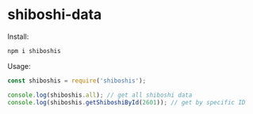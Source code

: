 # shiboshi-data

Install:

```bash
npm i shiboshis
```

Usage:

```javascript
const shiboshis = require('shiboshis');

console.log(shiboshis.all); // get all shiboshi data
console.log(shiboshis.getShiboshiById(2601)); // get by specific ID
```
